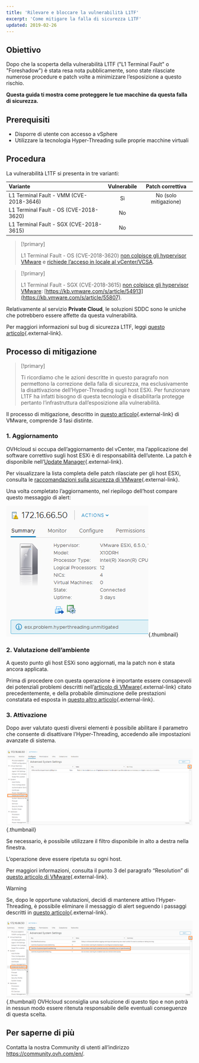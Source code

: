 ```yaml
---
title: 'Rilevare e bloccare la vulnerabilità L1TF'
excerpt: 'Come mitigare la falla di sicurezza L1TF'
updated: 2019-02-26
---
```


## Obiettivo

Dopo che la scoperta della vulnerabilità L1TF ("L1 Terminal Fault" o "Foreshadow") è stata resa nota pubblicamente, sono state rilasciate numerose procedure e patch volte a minimizzare l’esposizione a questo rischio.

**Questa guida ti mostra come proteggere le tue macchine da questa falla di sicurezza.**

## Prerequisiti

- Disporre di utente con accesso a vSphere
- Utilizzare la tecnologia Hyper-Threading sulle proprie macchine virtuali

## Procedura

La vulnerabilità L1TF si presenta in tre varianti:

|Variante|Vulnerabile|Patch correttiva|
|:---|:---:|:---:|
|L1 Terminal Fault - VMM (CVE-2018-3646)|Sì|No (solo mitigazione)|
|L1 Terminal Fault - OS (CVE-2018-3620)|No| |
|L1 Terminal Fault - SGX (CVE-2018-3615)|No| |

> [!primary]
> 
> L1 Terminal Fault - OS (CVE-2018-3620) [non colpisce gli hypervisor VMware](https://kb.vmware.com/s/article/55807) e [richiede l’acceso in locale al vCenter/VCSA](https://kb.vmware.com/s/article/52312).
>

> [!primary]
> 
> L1 Terminal Fault - SGX (CVE-2018-3615) [non colpisce gli hypervisor VMware](https://kb.vmware.com/s/article/55807): [https://kb.vmware.com/s/article/54913](https://kb.vmware.com/s/article/55807).
> 

Relativamente al servizio **Private Cloud**, le soluzioni SDDC sono le uniche che potrebbero essere affette da questa vulnerabilità.

Per maggiori informazioni sul bug di sicurezza L1TF, leggi [questo articolo](https://www.ovh.com/world/news/articles/al479.ovh-l1-terminal-fault-l1tf-foreshadow-disclosure){.external-link}.

## Processo di mitigazione

> [!primary]
>
> Ti ricordiamo che le azioni descritte in questo paragrafo non permettono la correzione della falla di sicurezza, ma esclusivamente la disattivazione dell’Hyper-Threading sugli host ESXi. Per funzionare L1TF ha infatti bisogno di questa tecnologia e disabilitarla protegge pertanto l’infrastruttura dall’esposizione alla vulnerabilità.

Il processo di mitigazione, descritto in [questo articolo](https://kb.vmware.com/s/article/55806){.external-link} di VMware, comprende 3 fasi distinte.

### 1. Aggiornamento

OVHcloud si occupa dell’aggiornamento del vCenter, ma l’applicazione del software correttivo sugli host ESXi è di responsabilità dell’utente. La patch è disponibile nell’[Update Manager](/pages/hosted_private_cloud/hosted_private_cloud_powered_by_vmware/vmware_update_manager){.external-link}.

Per visualizzare la lista completa delle patch rilasciate per gli host ESXi, consulta le [raccomandazioni sulla sicurezza di VMware](https://www.vmware.com/security/advisories/VMSA-2018-0020.html){.external-link}.

Una volta completato l’aggiornamento, nel riepilogo dell’host compare questo messaggio di alert:

![](images/warningMsg.png){.thumbnail}

### 2. Valutazione dell’ambiente

A questo punto gli host ESXi sono aggiornati, ma la patch non è stata ancora applicata.

Prima di procedere con questa operazione è importante essere consapevoli dei potenziali problemi descritti nell’[articolo di VMware](https://kb.vmware.com/s/article/55806){.external-link} citato precedentemente, e della probabile diminuzione delle prestazioni constatata ed esposta in [questo altro articolo](https://kb.vmware.com/s/article/55767){.external-link}.

### 3. Attivazione

Dopo aver valutato questi diversi elementi è possibile abilitare il parametro che consente di disattivare l’Hyper-Threading, accedendo alle impostazioni avanzate di sistema.

![](images/enableMitigation.png){.thumbnail}

Se necessario, è possibile utilizzare il filtro disponibile in alto a destra nella finestra.

L’operazione deve essere ripetuta su ogni host.

Per maggiori informazioni, consulta il punto 3 del paragrafo “Resolution” di [questo articolo di VMware](https://kb.vmware.com/s/article/55806){.external-link}.

> [!warning]
> 
> Se, dopo le opportune valutazioni, decidi di mantenere attivo l’Hyper-Threading, è possibile eliminare il messaggio di alert seguendo i passaggi descritti in [questo articolo](https://kb.vmware.com/s/article/57374){.external-link}.
> 
> ![](images/deleteWarning.png){.thumbnail}
> OVHcloud sconsiglia una soluzione di questo tipo e non potrà in nessun modo essere ritenuta responsabile delle eventuali conseguenze di questa scelta. 
>

## Per saperne di più

Contatta la nostra Community di utenti all’indirizzo <https://community.ovh.com/en/>.